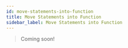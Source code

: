 ```yaml
---
id: move-statements-into-function
title: Move Statements into Function
sidebar_label: Move Statements into Function
---
```


> Coming soon!
